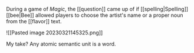 During a game of *Magic*, the [[question]] came up of if [[spelling|Spelling]] [[bee|Bee]] allowed players to choose the artist's name or a proper noun from the [[flavor]] text.

![[Pasted image 20230321145325.png]]

My take? Any atomic semantic unit is a word.